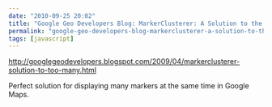 ```yaml
---
date: "2010-09-25 20:02"
title: "Google Geo Developers Blog: MarkerClusterer: A Solution to the Too Many Markers Problem"
permalink: "google-geo-developers-blog-markerclusterer-a-solution-to-the-too-many-markers-problem"
tags: [javascript]
---
```


http://googlegeodevelopers.blogspot.com/2009/04/markerclusterer-solution-to-too-many.html

Perfect solution for displaying many markers at the same time in Google Maps.
